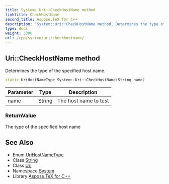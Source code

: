 ```yaml
---
title: System::Uri::CheckHostName method
linktitle: CheckHostName
second_title: Aspose.TeX for C++
description: 'System::Uri::CheckHostName method. Determines the type of the specified host name in C++.'
type: docs
weight: 3300
url: /cpp/system/uri/checkhostname/
---
```

## Uri::CheckHostName method


Determines the type of the specified host name.

```cpp
static UriHostNameType System::Uri::CheckHostName(String name)
```


| Parameter | Type | Description |
| --- | --- | --- |
| name | String | The host name to test |

### ReturnValue

The type of the specified host name

## See Also

* Enum [UriHostNameType](../../urihostnametype/)
* Class [String](../../string/)
* Class [Uri](../)
* Namespace [System](../../)
* Library [Aspose.TeX for C++](../../../)
